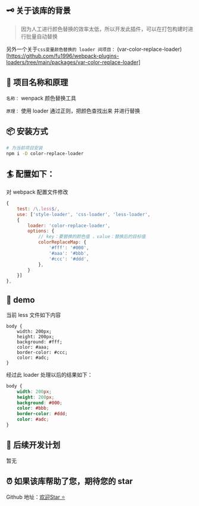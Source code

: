 ## 🗝 关于该库的背景

> 因为人工进行颜色替换的效率太低，所以开发此插件，可以在打包构建时进行批量自动替换

另外一个关于`css变量颜色替换的 loader 间项目：` (var-color-replace-loader)[https://github.com/fu1996/webpack-plugins-loaders/tree/main/packages/var-color-replace-loader]

## 🎉 项目名称和原理

`名称：` wenpack 颜色替换工具

`原理：` 使用 loader 通过正则，把颜色查找出来 并进行替换

## 📦 安装方式

```bash
# 为当前项目安装
npm i -D color-replace-loader
```

## 🏄 配置如下：

对 webpack 配置文件修改

```js
{
    test: /\.less$/,
    use: ['style-loader', 'css-loader', 'less-loader', 
    {
        loader: 'color-replace-loader',
        options: {
            // key：要替换的颜色值 ，value：替换后的目标值
            colorReplaceMap: {
                '#fff': '#000',
                '#aaa': '#bbb',
                '#ccc': '#ddd',
            },
        }
    }]
},
```

## 📝 demo
当前 less 文件如下内容

```less
body {
    width: 200px;
    height: 200px;
    background: #fff;
    color: #aaa;
    border-color: #ccc;
    color: #adc;
}
```

经过此 loader 处理以后的结果如下：

```css
body {
    width: 200px;
    height: 200px;
    background: #000;
    color: #bbb;
    border-color: #ddd;
    color: #adc;
}
```


## 📣 后续开发计划

暂无

## ⏰ 如果该库帮助了您，期待您的 star

Github 地址：[欢迎Star ⭐️](https://github.com/fu1996/webpack-plugins-loaders/tree/main/packages#:~:text=.%E2%80%8A.-,color%2Dreplace%2Dloader,-feat%3A%20update%20version)
